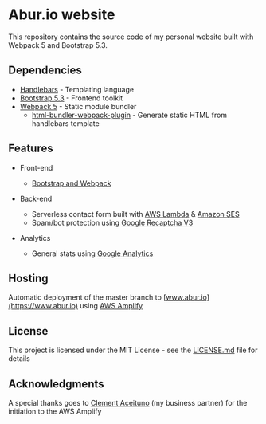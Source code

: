 # Abur.io website

This repository contains the source code of my personal website built with Webpack 5 and Bootstrap 5.3.

## Dependencies

- [Handlebars](https://handlebarsjs.com/) - Templating language
- [Bootstrap 5.3](https://getbootstrap.com/docs/5.3/getting-started/introduction/) - Frontend toolkit
- [Webpack 5](https://webpack.js.org/) - Static module bundler
  - [html-bundler-webpack-plugin](https://github.com/webdiscus/html-bundler-webpack-plugin) - Generate static HTML from handlebars template

## Features

- Front-end

  - [Bootstrap and Webpack](https://getbootstrap.com/docs/5.3/getting-started/webpack/)

- Back-end

  - Serverless contact form built with [AWS Lambda](https://aws.amazon.com/fr/lambda/features/) & [Amazon SES](https://aws.amazon.com/fr/ses/)
  - Spam/bot protection using [Google Recaptcha V3](https://developers.google.com/recaptcha/docs/v3)

- Analytics
  - General stats using [Google Analytics](https://analytics.google.com/analytics/web/)

## Hosting

Automatic deployment of the master branch to [www.abur.io](https://www.abur.io) using [AWS Amplify](https://aws.amazon.com/fr/amplify/)

## License

This project is licensed under the MIT License - see the [LICENSE.md](LICENSE.md) file for details

## Acknowledgments

A special thanks goes to [Clement Aceituno](https://github.com/clementAC) (my business partner) for the initiation to the AWS Amplify
